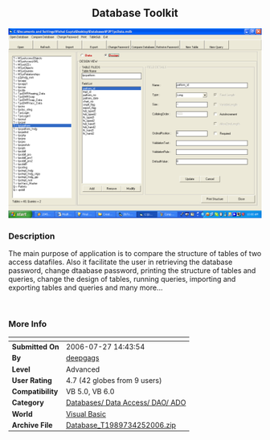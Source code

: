﻿<div align="center">

## Database Toolkit

<img src="PIC2006425123562494.jpg">
</div>

### Description

The main purpose of application is to compare the structure of tables of two access datafiles. Also it facilitate the user in retrieving the database password, change dtaabase password, printing the structure of tables and queries, change the design of tables, running queries, importing and exporting tables and queries and many more...

<a href="http://www.ixwebhosting.com/templates/ix/v2/affiliate/clickthru.cgi?id=mahvisions"><img border="0" alt="" src="http://www.ixwebhosting.com/templates/ix/v2/images/banners/88x31-unlimitedwin.gif" /></a>
 
### More Info
 


<span>             |<span>
---                |---
**Submitted On**   |2006-07-27 14:43:54
**By**             |[deepgags](https://github.com/Planet-Source-Code/PSCIndex/blob/master/ByAuthor/deepgags.md)
**Level**          |Advanced
**User Rating**    |4.7 (42 globes from 9 users)
**Compatibility**  |VB 5\.0, VB 6\.0
**Category**       |[Databases/ Data Access/ DAO/ ADO](https://github.com/Planet-Source-Code/PSCIndex/blob/master/ByCategory/databases-data-access-dao-ado__1-6.md)
**World**          |[Visual Basic](https://github.com/Planet-Source-Code/PSCIndex/blob/master/ByWorld/visual-basic.md)
**Archive File**   |[Database\_T1989734252006\.zip](https://github.com/Planet-Source-Code/deepgags-database-toolkit__1-65106/archive/master.zip)








